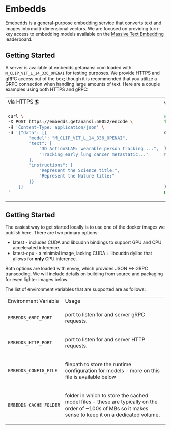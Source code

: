 # Embedds

Emebedds is a general-purpose embedding service that converts text and images into multi-dimensional vectors. We are focused on providing turn-key access to embedding models available on the [Massive Text Embedding](https://huggingface.co/spaces/mteb/leaderboard) leaderboard.

## Getting Started
A server is available at embedds.getanansi.com loaded with `M_CLIP_VIT_L_14_336_OPENAI` for testing purposes. We provide HTTPS and gRPC access out of the box; though it is recommended that you utilize a GRPC connection when handling large amounts of text. Here are a couple examples using both HTTPS and gRPC:

<table>
<tr>
<td> via HTTPS 🏄 </td>
<td> via gRPC 🚀 </td>
</tr>
<tr>
<td>

```bash
curl \
-X POST https://embedds.getanansi:50052/encode \
-H 'Content-Type: application/json' \
-d '{"data": [{
        "model": "M_CLIP_VIT_L_14_336_OPENAI",
        "text": [
            "3D ActionSLAM: wearable person tracking ...",
            "Tracking early lung cancer metastatic..."
        ],
        "instructions": [
            "Represent the Science title:",
            "Represent the Nature title:"
        ]}
    ]}
'
```
</td>
<td>

```python
# pip install embedds-client
from embedds_client import Client

c = Client(
    'grpcs://embedds.getanansi.com:50051',
    credential={'Authorization': '<access token>'}
)
r = c.encode(
    [
        'The quick brown fox',
        'jumps over the lazy dog',
        'and runs all the way to the finish line',
    ]
)
print(r)
```
</td>
</tr>
</table>

## Getting Started
The easiest way to get started locally is to use one of the docker images we publish here. There are two primary options:
* latest - includes CUDA and libcudnn bindings to support GPU and CPU accelerated inference.
* latest-cpu - a minimial image, lacking CUDA + libcuddn dylibs that allows for **only** CPU inference.

Both options are loaded with envoy, which provides JSON <-> GRPC transcoding. We will include details on building from
source and packaging for even lighter images below.

The list of environment variables that are supported are as follows:
<table>
<tr>
<td>Environment Variable</td>
<td>Usage</td>
</tr>
<tr>
<td>

```EMBEDDS_GRPC_PORT```
</td>
<td><p>port to listen for and server gRPC requests.</td>
</tr>
<tr>
<td>

```EMBEDDS_HTTP_PORT```
</td>
<td><p>port to listen for and server HTTP requests.</td>
</tr>
<tr>
<td>

```EMBEDDS_CONFIG_FILE```
</td>
<td><p>filepath to store the runtime configuration for models - more on this file is available below</p></td>
</tr>
<tr>
<td>

```EMBEDDS_CACHE_FOLDER```
</td>
<td><p>folder in which to store the cached model files - these are typically on the order of ~100s of MBs so it makes sense to keep it on a dedicated volume. </p></td>
</tr>
</table>
